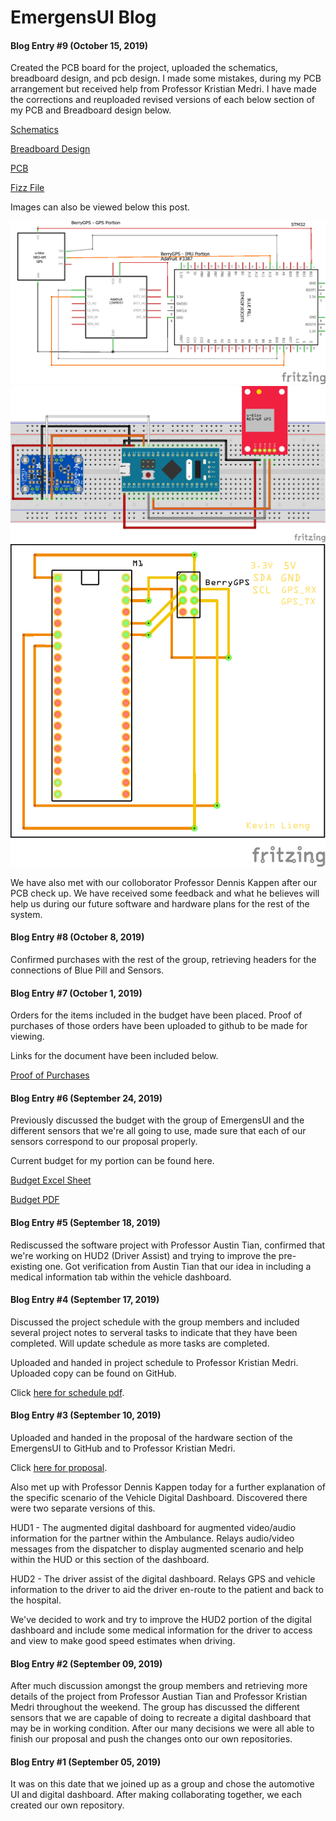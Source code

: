# EmergensUI Blog

#### Blog Entry #9 (October 15, 2019)

Created the PCB board for the project, uploaded the schematics, breadboard design, and pcb design. I made some mistakes, during my PCB arrangement but received 
help from Professor Kristian Medri. I have made the corrections and reuploaded revised versions of each below section of my PCB and Breadboard design below.

[Schematics](https://github.com/kevin-lieng/emegensui-automotive-ui/blob/master/electronics/PCB%20Schematic.png)

[Breadboard Design](https://github.com/kevin-lieng/emegensui-automotive-ui/blob/master/electronics/PCB%20Breadboard%20Design.png)

[PCB](https://github.com/kevin-lieng/emegensui-automotive-ui/blob/master/electronics/PCB%20Board%20Plan%20-%20Revised.png)

[Fizz File](https://github.com/kevin-lieng/emegensui-automotive-ui/blob/master/electronics/NoSTM32.fzz)

Images can also be viewed below this post. 

![Schematics](electronics/PCB%20Schematic.png)
![Breadboard Design](electronics/PCB%20Breadboard%20Design.png)
![PCB](electronics/PCB%20Board%20Plan%20-%20Revised.png)

We have also met with our colloborator Professor Dennis Kappen after our PCB check up. We have received some feedback and what he believes will help us during our future
software and hardware plans for the rest of the system.

#### Blog Entry #8 (October 8, 2019)

Confirmed purchases with the rest of the group, retrieving headers for the connections of Blue Pill and Sensors.

#### Blog Entry #7 (October 1, 2019)

Orders for the items included in the budget have been placed. Proof of purchases of those orders have been uploaded to github to be made for viewing. 

Links for the document have been included below.

[Proof of Purchases](https://github.com/kevin-lieng/emegensui-automotive-ui/blob/master/documentation/ProofOfPurchases.pdf)

#### Blog Entry #6 (September 24, 2019)

Previously discussed the budget with the group of EmergensUI and the different sensors that we're all going to use, made sure that each of our sensors correspond to our proposal properly. 

Current budget for my portion can be found here. 

[Budget Excel Sheet](https://github.com/kevin-lieng/emegensui-automotive-ui/blob/master/documentation/ProjectBudget.xlsx)

[Budget PDF](https://github.com/kevin-lieng/emegensui-automotive-ui/blob/master/documentation/ProjectBudget.pdf)


#### Blog Entry #5 (September 18, 2019)

Rediscussed the software project with Professor Austin Tian, confirmed that we're working on HUD2 (Driver Assist) and trying to improve the pre-existing one. Got verification from Austin Tian that our idea in including a medical information tab within the vehicle dashboard. 

#### Blog Entry #4 (September 17, 2019)

Discussed the project schedule with the group members and included several project notes to serveral tasks to indicate that they have been completed. Will update schedule as more tasks are completed.

Uploaded and handed in project schedule to Professor Kristian Medri. 
Uploaded copy can be found on GitHub. 

Click [here for schedule pdf](https://github.com/kevin-lieng/emegensui-automotive-ui/blob/master/documentation/AutomotiveUIProjectSchedule_SGanttChart.pdf).

#### Blog Entry #3 (September 10, 2019)
Uploaded and handed in the proposal of the hardware section of the EmergensUI to GitHub and to Professor Kristian Medri. 

Click [here for proposal](https://github.com/kevin-lieng/emegensui-automotive-ui/blob/master/documentation/ProposalContentStudentNameRev03.pdf). 

Also met up with Professor Dennis Kappen today for a further explanation of the specific scenario of the Vehicle Digital Dashboard. Discovered there were two separate versions of this. 

HUD1 - The augmented digital dashboard for augmented video/audio information for the partner within the Ambulance. Relays audio/video messages from the dispatcher to display augmented scenario and help within the HUD or this section of the dashboard.

HUD2 - The driver assist of the digital dashboard. Relays GPS and vehicle information to the driver to aid the driver en-route to the patient and back to the hospital. 

We've decided to work and try to improve the HUD2 portion of the digital dashboard and include some medical information for the driver to access and view to make good speed estimates when driving.

#### Blog Entry #2 (September 09, 2019)
After much discussion amongst the group members and retrieving more details of the project from Professor Austian Tian and Professor Kristian Medri throughout the weekend. The group has discussed the different sensors that we are capable of doing to recreate a digital dashboard that may be in working condition. After our many decisions we were all able to finish our proposal and push the changes onto our own repositories. 

#### Blog Entry #1 (September 05, 2019)

It was on this date that we joined up as a group and chose the automotive UI and digital dashboard. After making collaborating together, we each created our own repository. 
